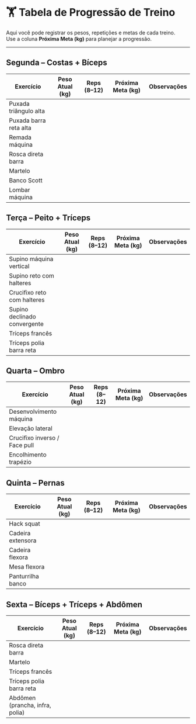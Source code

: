 
# 🏋️ Tabela de Progressão de Treino

Aqui você pode registrar os pesos, repetições e metas de cada treino.  
Use a coluna **Próxima Meta (kg)** para planejar a progressão.

---

## Segunda – Costas + Bíceps
| Exercício | Peso Atual (kg) | Reps (8–12) | Próxima Meta (kg) | Observações |
|-----------|-----------------|-------------|-------------------|-------------|
| Puxada triângulo alta |   |   |   |   |
| Puxada barra reta alta |   |   |   |   |
| Remada máquina |   |   |   |   |
| Rosca direta barra |   |   |   |   |
| Martelo |   |   |   |   |
| Banco Scott |   |   |   |   |
| Lombar máquina |   |   |   |   |

## Terça – Peito + Tríceps
| Exercício | Peso Atual (kg) | Reps (8–12) | Próxima Meta (kg) | Observações |
|-----------|-----------------|-------------|-------------------|-------------|
| Supino máquina vertical |   |   |   |   |
| Supino reto com halteres |   |   |   |   |
| Crucifixo reto com halteres |   |   |   |   |
| Supino declinado convergente |   |   |   |   |
| Tríceps francês |   |   |   |   |
| Tríceps polia barra reta |   |   |   |   |

## Quarta – Ombro
| Exercício | Peso Atual (kg) | Reps (8–12) | Próxima Meta (kg) | Observações |
|-----------|-----------------|-------------|-------------------|-------------|
| Desenvolvimento máquina |   |   |   |   |
| Elevação lateral |   |   |   |   |
| Crucifixo inverso / Face pull |   |   |   |   |
| Encolhimento trapézio |   |   |   |   |

## Quinta – Pernas
| Exercício | Peso Atual (kg) | Reps (8–12) | Próxima Meta (kg) | Observações |
|-----------|-----------------|-------------|-------------------|-------------|
| Hack squat |   |   |   |   |
| Cadeira extensora |   |   |   |   |
| Cadeira flexora |   |   |   |   |
| Mesa flexora |   |   |   |   |
| Panturrilha banco |   |   |   |   |

## Sexta – Bíceps + Tríceps + Abdômen
| Exercício | Peso Atual (kg) | Reps (8–12) | Próxima Meta (kg) | Observações |
|-----------|-----------------|-------------|-------------------|-------------|
| Rosca direta barra |   |   |   |   |
| Martelo |   |   |   |   |
| Tríceps francês |   |   |   |   |
| Tríceps polia barra reta |   |   |   |   |
| Abdômen (prancha, infra, polia) |   |   |   |   |
